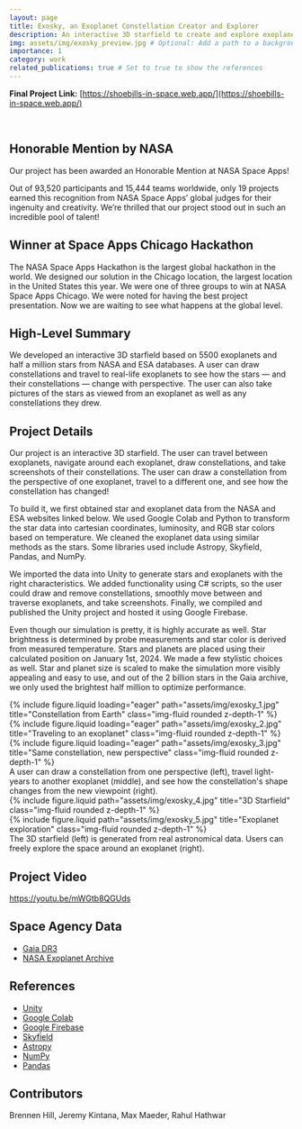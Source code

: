 ```yaml
---
layout: page
title: Exosky, an Exoplanet Constellation Creator and Explorer
description: An interactive 3D starfield to create and explore exoplanet constellations.
img: assets/img/exosky_preview.jpg # Optional: Add a path to a background image for the portfolio page
importance: 1
category: work
related_publications: true # Set to true to show the references
---
```


**Final Project Link:** [https://shoebills-in-space.web.app/](https://shoebills-in-space.web.app/)

<br>

## Honorable Mention by NASA
Our project has been awarded an Honorable Mention at NASA Space Apps!

Out of 93,520 participants and 15,444 teams worldwide, only 19 projects earned this recognition from NASA Space Apps’ global judges for their ingenuity and creativity. We’re thrilled that our project stood out in such an incredible pool of talent!

## Winner at Space Apps Chicago Hackathon
The NASA Space Apps Hackathon is the largest global hackathon in the world. We designed our solution in the Chicago location, the largest location in the United States this year. We were one of three groups to win at NASA Space Apps Chicago. We were noted for having the best project presentation. Now we are waiting to see what happens at the global level.

## High-Level Summary
We developed an interactive 3D starfield based on 5500 exoplanets and half a million stars from NASA and ESA databases. A user can draw constellations and travel to real-life exoplanets to see how the stars — and their constellations — change with perspective. The user can also take pictures of the stars as viewed from an exoplanet as well as any constellations they drew.

## Project Details
Our project is an interactive 3D starfield. The user can travel between exoplanets, navigate around each exoplanet, draw constellations, and take screenshots of their constellations. The user can draw a constellation from the perspective of one exoplanet, travel to a different one, and see how the constellation has changed!

To build it, we first obtained star and exoplanet data from the NASA and ESA websites linked below. We used Google Colab and Python to transform the star data into cartesian coordinates, luminosity, and RGB star colors based on temperature. We cleaned the exoplanet data using similar methods as the stars. Some libraries used include Astropy, Skyfield, Pandas, and NumPy.

We imported the data into Unity to generate stars and exoplanets with the right characteristics. We added functionality using C# scripts, so the user could draw and remove constellations, smoothly move between and traverse exoplanets, and take screenshots. Finally, we compiled and published the Unity project and hosted it using Google Firebase.

Even though our simulation is pretty, it is highly accurate as well. Star brightness is determined by probe measurements and star color is derived from measured temperature. Stars and planets are placed using their calculated position on January 1st, 2024. We made a few stylistic choices as well. Star and planet size is scaled to make the simulation more visibly appealing and easy to use, and out of the 2 billion stars in the Gaia archive, we only used the brightest half million to optimize performance.

<div class="row">
    <div class="col-sm mt-3 mt-md-0">
        {% include figure.liquid loading="eager" path="assets/img/exosky_1.jpg" title="Constellation from Earth" class="img-fluid rounded z-depth-1" %}
    </div>
    <div class="col-sm mt-3 mt-md-0">
        {% include figure.liquid loading="eager" path="assets/img/exosky_2.jpg" title="Traveling to an exoplanet" class="img-fluid rounded z-depth-1" %}
    </div>
    <div class="col-sm mt-3 mt-md-0">
        {% include figure.liquid loading="eager" path="assets/img/exosky_3.jpg" title="Same constellation, new perspective" class="img-fluid rounded z-depth-1" %}
    </div>
</div>
<div class="caption">
    A user can draw a constellation from one perspective (left), travel light-years to another exoplanet (middle), and see how the constellation's shape changes from the new viewpoint (right).
</div>

<div class="row justify-content-sm-center">
    <div class="col-sm-8 mt-3 mt-md-0">
        {% include figure.liquid path="assets/img/exosky_4.jpg" title="3D Starfield" class="img-fluid rounded z-depth-1" %}
    </div>
    <div class="col-sm-4 mt-3 mt-md-0">
        {% include figure.liquid path="assets/img/exosky_5.jpg" title="Exoplanet exploration" class="img-fluid rounded z-depth-1" %}
    </div>
</div>
<div class="caption">
    The 3D starfield (left) is generated from real astronomical data. Users can freely explore the space around an exoplanet (right).
</div>

## Project Video
<https://youtu.be/mWGtb8QGUds>

## Space Agency Data
* [Gaia DR3](https://www.cosmos.esa.int/web/gaia/data-release-3)
* [NASA Exoplanet Archive](https://exoplanetarchive.ipac.caltech.edu/)

## References
* [Unity](https://unity.com/)
* [Google Colab](https://colab.research.google.com/)
* [Google Firebase](https://firebase.google.com/)
* [Skyfield](https://rhodesmill.org/skyfield/)
* [Astropy](https://www.astropy.org/)
* [NumPy](https://numpy.org/)
* [Pandas](https://pandas.pydata.org/)

## Contributors
Brennen Hill, Jeremy Kintana, Max Maeder, Rahul Hathwar
